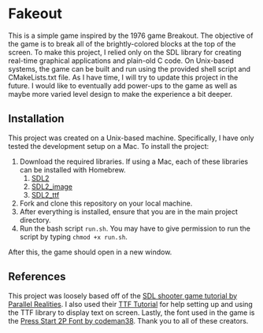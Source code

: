 # Fakeout

This is a simple game inspired by the 1976 game Breakout. The objective of the game is to break all of the
brightly-colored blocks at the top of the screen. To make this project, I relied only on the SDL library
for creating real-time graphical applications and plain-old C code. On Unix-based systems, the game can be
built and run using the provided shell script and CMakeLists.txt file. As I have time, I will try to update
this project in the future. I would like to eventually add power-ups to the game as well as maybe more varied
level design to make the experience a bit deeper.

## Installation

This project was created on a Unix-based machine. Specifically, I have only tested the development setup on a Mac.
To install the project: 

1. Download the required libraries. If using a Mac, each of these libraries can be installed with Homebrew.
    1. [SDL2](https://www.libsdl.org/)
    2. [SDL2_image](https://wiki.libsdl.org/SDL2_image/FrontPage)
    3. [SDL2_ttf](https://wiki.libsdl.org/SDL2_ttf/FrontPage)
2. Fork and clone this repository on your local machine.
3. After everything is installed, ensure that you are in the main project directory.
4. Run the bash script `run.sh`. You may have to give permission to run the script by typing `chmod +x run.sh`.

After this, the game should open in a new window.

## References

This project was loosely based off of the [SDL shooter game tutorial by Parallel 
Realities](https://www.parallelrealities.co.uk/tutorials/#shooter). I also used their [TTF
Tutorial](https://www.parallelrealities.co.uk/tutorials/#ttf) for help setting up and using the TTF library to
display text on screen. Lastly, the font used in the game is the [Press Start 2P Font by
codeman38](https://www.fontspace.com/press-start-2p-font-f11591). Thank you to all of these creators.
